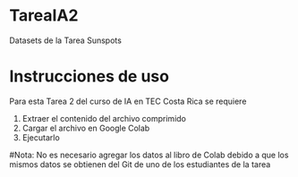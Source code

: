 # TareaIA2
 Datasets de la Tarea Sunspots


# Instrucciones de uso 

Para esta Tarea 2 del curso de IA en TEC Costa Rica
se requiere 

1. Extraer el contenido del archivo comprimido 
2. Cargar el archivo en Google Colab 
3. Ejecutarlo 


#Nota: 
No es necesario agregar los datos al 
 libro de Colab debido a que los mismos datos 
se obtienen del Git de uno de los estudiantes 
 de la tarea 